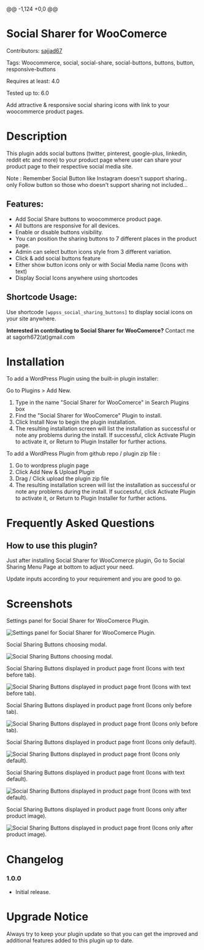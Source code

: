 @@ -1,124 +0,0 @@
# Social Sharer for WooComerce

Contributors: [sajjad67](https://profiles.wordpress.org/sajjad67/#content-plugins)

Tags: Woocommerce, social, social-share, social-buttons, buttons, button, responsive-buttons

Requires at least: 4.0

Tested up to: 6.0

Add attractive & responsive social sharing icons with link to your woocommerce product pages.

# Description

This plugin adds social buttons (twitter, pinterest, google-plus, linkedin, reddit etc and more) to your product page where user can share your product page to their respective social media site.

Note : Remember Social Button like Instagram doesn't support sharing.. only Follow button so those who doesn't support sharing not included...

## Features:

- Add Social Share buttons to woocommerce product page.
- All buttons are responsive for all devices.
- Enable or disable buttons visibility.
- You can position the sharing buttons to 7 different places in the product page.
- Admin can select button icons style from 3 different variation.
- Click & add social buttons feature
- Either show button icons only or with Social Media name (Icons with text)
- Display Social Icons anywhere using shortcodes

## Shortcode Usage:

Use shortcode `[wppss_social_sharing_buttons]` to display social icons on your site anywhere.

**Interested in contributing to Social Sharer for WooComerce?**
Contact me at sagorh672(at)gmail.com

# Installation

To add a WordPress Plugin using the built-in plugin installer:

Go to Plugins > Add New.

1. Type in the name "Social Sharer for WooComerce" in Search Plugins box
2. Find the "Social Sharer for WooComerce" Plugin to install.
3. Click Install Now to begin the plugin installation.
4. The resulting installation screen will list the installation as successful or note any problems during the install.
If successful, click Activate Plugin to activate it, or Return to Plugin Installer for further actions.

To add a WordPress Plugin from github repo / plugin zip file :
1. Go to wordpress plugin page
2. Click Add New & Upload Plugin
3. Drag / Click upload the plugin zip file
4. The resulting installation screen will list the installation as successful or note any problems during the install.
If successful, click Activate Plugin to activate it, or Return to Plugin Installer for further actions.

# Frequently Asked Questions

## How to use this plugin?

Just after installing Social Sharer for WooComerce plugin, Go to Social Sharing Menu Page at bottom to adjuct your need.

Update inputs according to your requirement and you are good to go.

# Screenshots

Settings panel for Social Sharer for WooComerce Plugin.

![Settings panel for Social Sharer for WooComerce Plugin.](https://raw.githubusercontent.com/sajjadh47/woo-product-page-social-share/main/screenshot-1.png)

Social Sharing Buttons choosing modal.

![Social Sharing Buttons choosing modal.](https://raw.githubusercontent.com/sajjadh47/woo-product-page-social-share/main/screenshot-2.png)

Social Sharing Buttons displayed in product page front (Icons with text before tab).

![Social Sharing Buttons displayed in product page front (Icons with text before tab).](https://raw.githubusercontent.com/sajjadh47/woo-product-page-social-share/main/screenshot-3.png)

Social Sharing Buttons displayed in product page front (Icons only before tab).

![Social Sharing Buttons displayed in product page front (Icons only before tab).](https://raw.githubusercontent.com/sajjadh47/woo-product-page-social-share/main/screenshot-4.png)

Social Sharing Buttons displayed in product page front (Icons only default).

![Social Sharing Buttons displayed in product page front (Icons only default).](https://raw.githubusercontent.com/sajjadh47/woo-product-page-social-share/main/screenshot-5.png)

Social Sharing Buttons displayed in product page front (Icons with text default).

![Social Sharing Buttons displayed in product page front (Icons with text default).](https://raw.githubusercontent.com/sajjadh47/woo-product-page-social-share/main/screenshot-6.png)

Social Sharing Buttons displayed in product page front (Icons only after product image).

![Social Sharing Buttons displayed in product page front (Icons only after product image).](https://raw.githubusercontent.com/sajjadh47/woo-product-page-social-share/main/screenshot-7.png)

# Changelog

### 1.0.0
- Initial release.

# Upgrade Notice

Always try to keep your plugin update so that you can get the improved and additional features added to this plugin up to date.